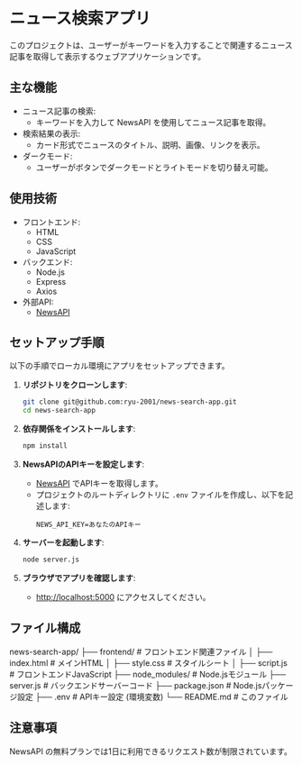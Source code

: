 # ニュース検索アプリ

このプロジェクトは、ユーザーがキーワードを入力することで関連するニュース記事を取得して表示するウェブアプリケーションです。

## 主な機能

- ニュース記事の検索:
  - キーワードを入力して NewsAPI を使用してニュース記事を取得。
- 検索結果の表示:
  - カード形式でニュースのタイトル、説明、画像、リンクを表示。
- ダークモード:
  - ユーザーがボタンでダークモードとライトモードを切り替え可能。

## 使用技術

- フロントエンド:
  - HTML
  - CSS
  - JavaScript
- バックエンド:
  - Node.js
  - Express
  - Axios
- 外部API:
  - [NewsAPI](https://newsapi.org/)

## セットアップ手順

以下の手順でローカル環境にアプリをセットアップできます。

1. **リポジトリをクローンします**:
    ```bash
    git clone git@github.com:ryu-2001/news-search-app.git
    cd news-search-app
    ```

2. **依存関係をインストールします**:
    ```bash
    npm install
    ```

3. **NewsAPIのAPIキーを設定します**:
    - [NewsAPI](https://newsapi.org/) でAPIキーを取得します。
    - プロジェクトのルートディレクトリに `.env` ファイルを作成し、以下を記述します:
      ```plaintext
      NEWS_API_KEY=あなたのAPIキー
      ```

4. **サーバーを起動します**:
    ```bash
    node server.js
    ```

5. **ブラウザでアプリを確認します**:
    - [http://localhost:5000](http://localhost:5000) にアクセスしてください。

## ファイル構成

news-search-app/
├── frontend/           # フロントエンド関連ファイル
│   ├── index.html      # メインHTML
│   ├── style.css       # スタイルシート
│   ├── script.js       # フロントエンドJavaScript
├── node_modules/       # Node.jsモジュール
├── server.js           # バックエンドサーバーコード
├── package.json        # Node.jsパッケージ設定
├── .env                # APIキー設定 (環境変数)
└── README.md           # このファイル

## 注意事項

NewsAPI の無料プランでは1日に利用できるリクエスト数が制限されています。
